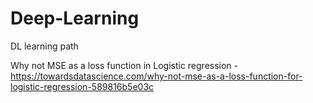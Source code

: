 # Deep-Learning
DL learning path

Why not MSE as a loss function in Logistic regression - 
https://towardsdatascience.com/why-not-mse-as-a-loss-function-for-logistic-regression-589816b5e03c
